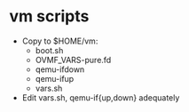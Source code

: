 # vm scripts
- Copy to $HOME/vm:
  - boot.sh
  - OVMF_VARS-pure.fd
  - qemu-ifdown
  - qemu-ifup
  - vars.sh
- Edit vars.sh, qemu-if{up,down} adequately
